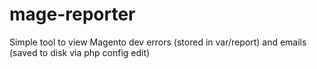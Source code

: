 # mage-reporter
Simple tool to view Magento dev errors (stored in var/report) and emails (saved to disk via php config edit)
